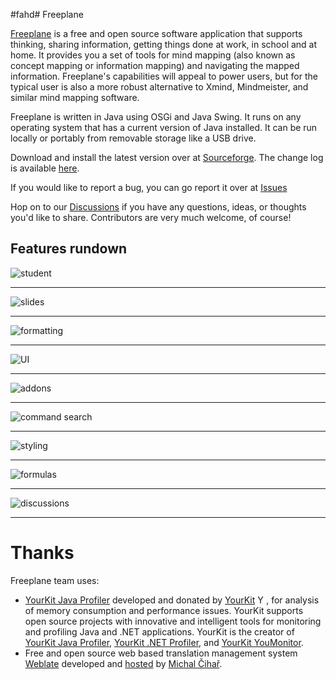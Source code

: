 #fahd# Freeplane

[Freeplane](http://freeplane.sourceforge.net) is a free and open source software application that supports thinking, sharing information, getting things done at work, in school and at home.
It provides you a set of tools for mind mapping (also known as concept mapping or information mapping) and navigating the mapped information.
Freeplane's capabilities will appeal to power users, but for the typical user is also a more robust alternative to Xmind, Mindmeister, and similar mind mapping software.

Freeplane is written in Java using OSGi and Java Swing.
It runs on any operating system that has a current version of Java installed.
It can be run locally or portably from removable storage like a USB drive.

Download and install the latest version over at [Sourceforge](https://sourceforge.net/projects/freeplane/files/).
The change log is available [here](https://www.freeplane.org/changelog). 

If you would like to report a bug, you can go report it over at [Issues](https://github.com/freeplane/freeplane/issues)

Hop on to our [Discussions](https://github.com/freeplane/freeplane/discussions) if you have any questions, ideas, or thoughts you'd like to share.
Contributors are very much welcome, of course!

## Features rundown

![student](images/a-students-second-brain.png ':size=600')

-------------

![slides](images/no-more-slides.png ':size=600')

-------------

![formatting](images/extensive-formatting-options.png ':size=600')

-------------

![UI](images/ui.png ':size=600')

-------------

![addons](images/add-ons-and-scripting-aka-macros.png ':size=600')

-------------

![command search](images/command-search.png ':size=600')

-------------

![styling](images/conditional-styling.png ':size=600')

-------------

![formulas](images/formulas.png ':size=600')

-------------

![discussions](images/discussions.png ':size=600')


-------------

# Thanks

Freeplane team uses:

* [YourKit Java Profiler](https://www.yourkit.com/overview/index.jsp) developed and donated by [YourKit](https://www.yourkit.com/company/index.jsp) <img src="https://www.yourkit.com/images/yklogo.png" alt="YourKit logo" height="14pt">, for analysis of memory consumption and performance issues. YourKit supports open source projects with innovative and intelligent tools for monitoring and profiling Java and .NET applications.
YourKit is the creator of <a href="https://www.yourkit.com/java/profiler/">YourKit Java Profiler</a>,
<a href="https://www.yourkit.com/.net/profiler/">YourKit .NET Profiler</a>,
and <a href="https://www.yourkit.com/youmonitor/">YourKit YouMonitor</a>.
* Free and open source web based translation management system [Weblate](https://weblate.org) developed and [hosted](https://hosted.weblate.org) by [Michal Čihař](https://cihar.com/).
